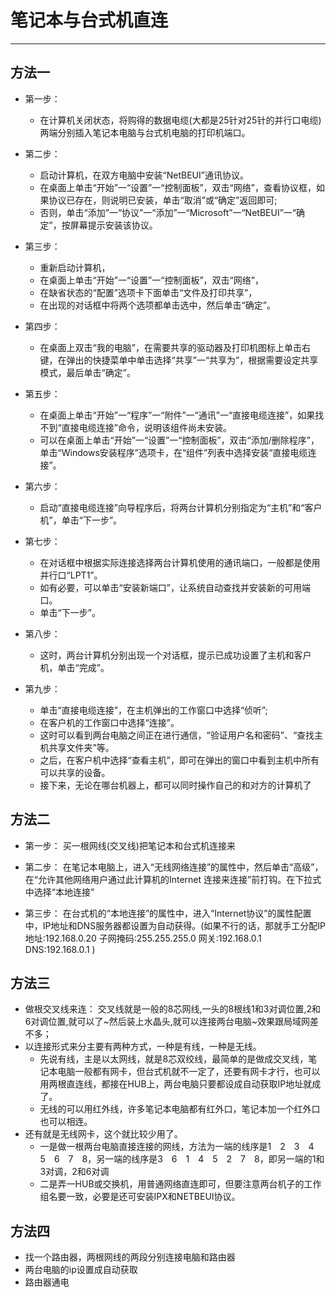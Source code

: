 # 笔记本与台式机直连

---
## 方法一

* 第一步：
	* 在计算机关闭状态，将购得的数据电缆(大都是25针对25针的并行口电缆)两端分别插入笔记本电脑与台式机电脑的打印机端口。
	
* 第二步：
	* 启动计算机，在双方电脑中安装“NetBEUI”通讯协议。
	* 在桌面上单击“开始”一“设置”一“控制面板”，双击“网络”，查看协议框，如果协议已存在，则说明已安装，单击“取消”或“确定”返回即可;
	* 否则，单击“添加”一“协议”一“添加”一“Microsoft”一“NetBEUI”一“确定”，按屏幕提示安装该协议。
	
* 第三步：
	* 重新启动计算机，
	* 在桌面上单击“开始”一“设置”一“控制面板”，双击“网络”，
	* 在缺省状态的“配置”选项卡下面单击“文件及打印共享”，
	* 在出现的对话框中将两个选项都单击选中，然后单击“确定”。
	
* 第四步：
	* 在桌面上双击“我的电脑”，在需要共享的驱动器及打印机图标上单击右键，在弹出的快捷菜单中单击选择“共享”一“共享为”，根据需要设定共享模式，最后单击“确定”。

* 第五步：
	* 在桌面上单击“开始”一“程序”一“附件”一“通讯”一“直接电缆连接”，如果找不到“直接电缆连接”命令，说明该组件尚未安装。
	* 可以在桌面上单击“开始”一“设置”一“控制面板”，双击“添加/删除程序”，单击“Windows安装程序”选项卡，在“组件”列表中选择安装“直接电缆连接”。

* 第六步：
	* 启动“直接电缆连接”向导程序后，将两台计算机分别指定为“主机”和“客户机”，单击“下一步”。

* 第七步：
	* 在对话框中根据实际连接选择两台计算机使用的通讯端口，一般都是使用并行口“LPT1”。
	* 如有必要，可以单击“安装新端口”，让系统自动查找并安装新的可用端口。
	* 单击“下一步”。

* 第八步：
	* 这时，两台计算机分别出现一个对话框，提示已成功设置了主机和客户机，单击“完成”。

* 第九步：
	* 单击“直接电缆连接”，在主机弹出的工作窗口中选择“侦听”;
	* 在客户机的工作窗口中选择“连接”。
	* 这时可以看到两台电脑之间正在进行通信，“验证用户名和密码”、“查找主机共享文件夹”等。
	* 之后，在客户机中选择“查看主机”，即可在弹出的窗口中看到主机中所有可以共享的设备。
	* 接下来，无论在哪台机器上，都可以同时操作自己的和对方的计算机了
	

## 方法二

*	第一步：
	买一根网线(交叉线)把笔记本和台式机连接来

*	第二步：
	在笔记本电脑上，进入“无线网络连接”的属性中，然后单击“高级”，在“允许其他网络用户通过此计算机的Internet 连接来连接”前打钩。在下拉式中选择“本地连接”

*	第三步：
	在台式机的“本地连接”的属性中，进入“Internet协议”的属性配置中，IP地址和DNS服务器都设置为自动获得。(如果不行的话，那就手工分配IP地址:192.168.0.20 子网掩码:255.255.255.0 网关:192.168.0.1 DNS:192.168.0.1 )

## 方法三

* 做根交叉线来连：
	交叉线就是一般的8芯网线,一头的8根线1和3对调位置,2和6对调位置,就可以了~然后装上水晶头,就可以连接两台电脑~效果跟局域网差不多；
* 以连接形式来分主要有两种方式，一种是有线，一种是无线。
	* 先说有线，主是以太网线，就是8芯双绞线，最简单的是做成交叉线，笔记本电脑一般都有网卡，但台式机就不一定了，还要有网卡才行，也可以用两根直连线，都接在HUB上，两台电脑只要都设成自动获取IP地址就成了。
	* 无线的可以用红外线，许多笔记本电脑都有红外口，笔记本加一个红外口也可以相连。
* 还有就是无线网卡，这个就比较少用了。
	* 一是做一根两台电脑直接连接的网线，方法为一端的线序是1　2　3　4　5　6　7　8，另一端的线序是3　6　1　4　5　2　7　8，即另一端的1和3对调，2和6对调
	* 二是弄一HUB或交换机，用普通网络直连即可，但要注意两台机子的工作组名要一致，必要是还可安装IPX和NETBEUI协议。

## 方法四
* 找一个路由器，两根网线的两段分别连接电脑和路由器
* 两台电脑的ip设置成自动获取
* 路由器通电